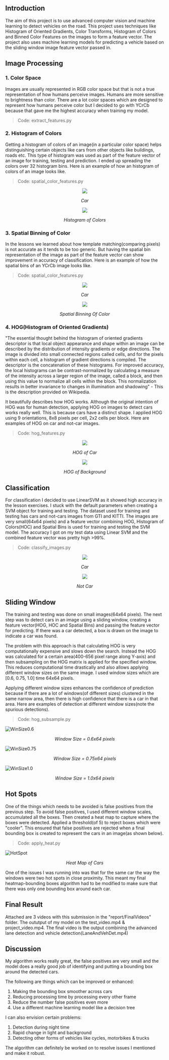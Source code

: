 ## Introduction
The aim of this project is to use advanced computer vision and machine learning to detect vehicles on the road. This project uses techniques like Histogram of Oriented Gradients, Color Transforms, Histogram of Colors and Binned Color Features on the images to form a feature vector. The project also uses machine learning models for predicting a vehicle based on the sliding window image feature vector passed in.

## Image Processing
### 1. Color Space
Images are usually represented in RGB color space but that is not a true representation of how humans perceive images. Humans are more sensitive to brightness than color. There are a lot color spaces which are designed to represent how humans perceive color but I decided to go with YCrCb because that gave me the highest accuracy when training my model.

> Code: extract_features.py

### 2. Histogram of Colors
Getting a histogram of colors of an image(in a particular color space) helps distinguishing certain objects like cars from other objects like buildings, roads etc. This type of histogram was used as part of the feature vector of an image for training, testing and prediction. I ended up spreading the colors over 32 histogram bins. Here is an example of how an histogram of colors of an image looks like.

> Code: spatial\_color\_features.py

<p align="center">
  <img src="/report/Images/HOCCar.jpg">
</p>
<p align="center">
  <i>Car</i>
</p>

<p align="center">
  <img src="/report/Images/HistogramOfColors.png">
</p>
<p align="center">
  <i>Histogram of Colors</i>
</p>

### 3. Spatial Binning of Color
In the lessons we learned about how template matching(comparing pixels) is not accurate as it tends to be too generic. But having the spatial bin representation of the image as part of the feature vector can show improvement in accuracy of classification. Here is an example of how the spatial bins of an YCrCb image looks like.

> Code: spatial\_color\_features.py

<p align="center">
  <img src="/report/Images/SpatialBinCar.jpg">
</p>
<p align="center">
  <i>Car</i>
</p>

<p align="center">
  <img src="report/Images/SpatialBin.png">
</p>
<p align="center">
  <i>Spatial Binning Of Color</i>
</p>

### 4. HOG(Histogram of Oriented Gradients)
"The essential thought behind the histogram of oriented gradients descriptor is that local object appearance and shape within an image can be described by the distribution of intensity gradients or edge directions. The image is divided into small connected regions called cells, and for the pixels within each cell, a histogram of gradient directions is compiled. The descriptor is the concatenation of these histograms. For improved accuracy, the local histograms can be contrast-normalized by calculating a measure of the intensity across a larger region of the image, called a block, and then using this value to normalize all cells within the block. This normalization results in better invariance to changes in illumination and shadowing" - This is the description provided on Wikipedia.

It beautifully describes how HOG works. Although the original intention of HOG was for human detection, applying HOG on images to detect cars works really well. This is because cars have a distinct shape. I applied HOG using 9 orientations, 8x8 pixels per cell, 2x2 cells per block. Here are examples of HOG on car and not-car images.

> Code: hog\_features.py

<p align="center">
  <img src="report/Images/HOGCar.png">
</p>
<p align="center">
  <i>HOG of Car</i>
</p>

<p align="center">
  <img src="report/Images/HOGNotCar.png">
</p>
<p align="center">
  <i>HOG of Background</i>
</p>

## Classification
For classification I decided to use LinearSVM as it showed high accuracy in the lesson exercises. I stuck with the default parameters when creating a SVM object for training and testing. The dataset used for training and testing has cars and not-cars images from GTI and KITTI. The images are very small(64x64 pixels) and a feature vector combining HOG, Histogram of Colors(HOC) and Spatial Bins is used for training and testing the SVM model. The accuracy I got on my test data using Linear SVM and the combined feature vector was pretty high >99%.

> Code: classify\_images.py

<p align="center">
  <img src="report/Images/Car.png">
</p>
<p align="center">
<i>Car</i>
</p>

<p align="center">
  <img src="report/Images/NotCar.png">
</p>
<p align="center">
  <i>Not Car</i>
</p>

## Sliding Window
The training and testing was done on small images(64x64 pixels). The next step was to detect cars in an image using a sliding window, creating a feature vector(HOG, HOC and Spatial Bins) and passing the feature vector for predicting. If there was a car detected, a box is drawn on the image to indicate a car was found.

The problem with this approach is that calculating HOG is very computationally expensive and slows down the search. Instead the HOG was calculated for a certain area(400-656 pixel range along Y-axis) and then subsampling on the HOG matrix is applied for the specified window. This reduces computational time drastically and also allows applying different window sizes on the same image. I used window sizes which are [0.6, 0.75, 1.0] time 64x64 pixels.

Applying different window sizes enhances the confidence of prediction because if there are a lot of windows(of different sizes) clustered in the same narrow area, then there is high confidence that there is a car in that area. Here are examples of detection at different window sizes(note the spurious detections).

> Code: hog\_subsample.py

![WinSize0.6](report/Images/WinSize0.6.png)
<p align="center">
  <i>Window Size = 0.6x64 pixels</i>
</p>

![WinSize0.75](report/Images/WinSize0.75.png)    
<p align="center">
  <i>Window Size = 0.75x64 pixels</i>
</p>

![WinSize1.0](report/Images/WinSize1.0.png)    
<p align="center">
  <i>Window Size = 1.0x64 pixels</i>
</p>

## Hot Spots
One of the things which needs to be avoided is false positives from the previous step. To avoid false positives, I used different window scales, accumulated all the boxes. Then created a heat map to capture where the boxes were detected. Applied a threshold(of 5) to reject boxes which were "cooler". This ensured that false positives are rejected when a final bounding box is created to represent the cars in an image(as shown below).

> Code: apply_heat.py

![HotSpot](report/Images/HotSpot.png)
<p align="center">
  <i>Heat Map of Cars</i>
</p>

One of the issues I was running into was that for the same car the way the windows were two hot spots in close proximity. This meant my final heatmap-bounding boxes algorithm had to be modified to make sure that there was only one bounding box around each car.

## Final Result
Attached are 3 videos with this submission in the "report/FinalVideos" folder. The oututput of my model on the test\_video.mp4 & project\_video.mp4. The final video is the output combining the advanced lane detection and vehicle detection(LaneAndVehDet.mp4)

## Discussion
My algorithm works really great, the false positives are very small and the model does a really good job of identifying and putting a bounding box around the detected cars.

The following are things which can be improved or enhanced:

1. Making the bounding box smoother across cars
2. Reducing processing time by processing every other frame
3. Reduce the number false positives even more
4. Use a different machine learning model like a decision tree

I can also envision certain problems:

1. Detection during night time
2. Rapid change in light and background
3. Detecting other forms of vehicles like cycles, motorbikes & trucks

The algorithm can definitely be worked on to resolve issues I mentioned and make it robust.
